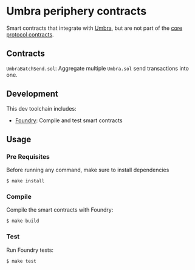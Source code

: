 # Umbra periphery contracts

Smart contracts that integrate with [Umbra](../README.md), but are not part of the [core protocol contracts](../contracts-core/).

## Contracts
```UmbraBatchSend.sol```: Aggregate multiple ```Umbra.sol``` send transactions into one.

## Development

This dev toolchain includes:
- [Foundry](https://github.com/gakonst/foundry): Compile and test smart contracts 

## Usage

### Pre Requisites

Before running any command, make sure to install dependencies

```sh
$ make install
```

### Compile

Compile the smart contracts with Foundry:

```sh
$ make build
```

### Test

Run Foundry tests:

```sh
$ make test
```
